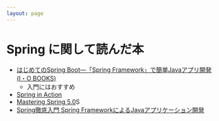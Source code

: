 ```yaml
---
layout: page
---
```


# Spring に関して読んだ本

* [はじめてのSpring Boot―「Spring Framework」で簡単Javaアプリ開発 (I・O BOOKS)](https://bookworm.improve-future.com/book/518)
    * 入門にはおすすめ
* [Spring in Action](https://bookworm.improve-future.com/book/574)
* [Mastering Spring 5.0](https://bookworm.improve-future.com/book/17018)S
* [Spring徹底入門 Spring FrameworkによるJavaアプリケーション開発](https://bookworm.improve-future.com/book/17025)


